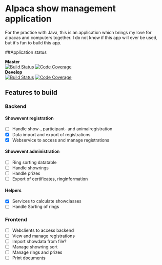 # Alpaca show management application

For the practice with Java, this is an application which brings my love for alpacas and computers together. I do not know if this app will ever be used, but it's fun to build this app.

##Application status

**Master**  
[![Build Status](https://travis-ci.org/anniekvandijk/alpacashow-admin-app.svg?branch=master)](https://travis-ci.org/anniekvandijk/alpacashow-admin-app) [![Code Coverage](https://img.shields.io/codecov/c/github/anniekvandijk/alpacashow-admin-app/master.svg)](https://codecov.io/github/anniekvandijk/alpacashow-admin-app?branch=master)  
**Develop**    
[![Build Status](https://travis-ci.org/anniekvandijk/alpacashow-admin-app.svg?branch=develop)](https://travis-ci.org/anniekvandijk/alpacashow-admin-app) [![Code Coverage](https://img.shields.io/codecov/c/github/anniekvandijk/alpacashow-admin-app/develop.svg)](https://codecov.io/github/anniekvandijk/alpacashow-admin-app?branch=develop)  



## Features to build

### Backend
#### Showevent registration
* [ ] Handle show-, participant- and animalregistration 
* [X] Data import and export of registrations
* [X] Webservice to access and manage registrations

#### Showevent administration
* [ ] Ring sorting datatable
* [ ] Handle showrings
* [ ] Handle prizes
* [ ] Export of certificates, ringinformation

#### Helpers
* [X] Services to calculate showclasses
* [ ] Handle Sorting of rings

### Frontend
* [ ] Webclients to access backend
* [ ] View and manage registrations
* [ ] Import showdata from file?
* [ ] Manage showring sort
* [ ] Manage rings and prizes
* [ ] Print documents 
